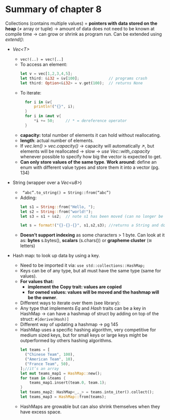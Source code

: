 # Summary of chapter 8
Collections (contains multiple values)  = **pointers with data stored on the heap** (≠ array or tuple) -> amount of data does not need to be known at compile time -> can grow or shrink as program run. Can be extended using _extend()_:
- _Vec\<T\>_
    - ``` vec!(..) = vec![..] ```
    - To access an element:
      ```rust
      let v = vec[1,2,3,4,5];
      let third: &i32 = &v[100];             // programs crash
      let third: Option<&i32> = v.get(100);  // returns None
      ```
    - To iterate:
      ```rust
        for i in &v{
            println!("{}", i);
        }
        for i in &mut v{
            *i += 50;     // * = dereference operator
        }
      ```
    - **capacity:** total number of elements it can hold without reallocating. 
    - **length**: actual number of elements.
    - If _vec.len()_ > _vec.capacity()_  -> capacity will automatically ↗, but elements will be reallocated -> slow -> _use Vec::with_capacity_ whenever possible to specify how big the vector is expected to get.
    - **Can only store values of the same type**. **Work around**: define an enum with different value types and store them it into a vector (pg. 134)

- String (wrapper over a _Vec\<u8\>_)
    - ``` “abc”.to_string() = String::from(“abc”)```
    - Adding:
      ```rust
      let s1 = String::from("Hello, ");
      let s2 = String::from("world!");
      let s3 = s1 + &s2;  // note s1 has been moved (can no longer be used) and s2 is coerced
      
      let s = format!("{}-{}-{}", s1,s2,s3); //returns a String and doesn’t take ownership of any of its parametes
      ```
    - **Doesn’t support indexing** as some characters > 1 byte. Can look at it as: **bytes** s.bytes(), **scalars** (s.chars()) or **grapheme cluster** (≅ letters)

- Hash map: to look up data by using a key. 
    - Need to be imported it via: ```use std::collections::HashMap;```
    - Keys can be of any type, but all must have the same type (same for values). 
    - **For values that:**
        - **implement the Copy trait: values are copied**
        - **for owned values: values will be moved and the hashmap will be the owner**.
    - Different ways to iterate over them (see library):
    - Any type that implements _Eq_ and _Hash_ traits can be a key in HashMap -> can have a hashmap of struct by adding on top of the struct: ``` #[derive(Hash)] ```
    - Different way of updating a hashmap -> pg 145
    - HashMap uses a specific hashing algorithm, very competitive for medium sized keys, but for small keys or large keys might be outperformed by others hashing algorithms.
      ```rust
      let teams = [
        ("Chinese Team", 100),
        ("American Team", 10),
        ("France Team", 50),
      ];//it’s an array
      let mut teams_map1 = HashMap::new();
      for team in &teams {
          teams_map1.insert(team.0, team.1);
      }
      let teams_map2: HashMap<_,_> = teams.into_iter().collect();
      let teams_map3 = HashMap::from(teams);
      ```
    - HashMaps are growable but can also shrink themselves when they have excess space.



